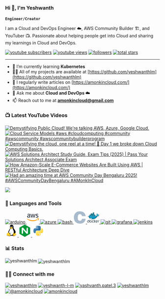 ### Hi 👋, I'm Yeshwanth

**`Engineer/Creator`**

I am a Cloud and DevOps Engineer ☁️, AWS Community Builder 🏗️, and YouTuber 📺. Passionate about helping people get into Cloud and sharing my learnings in Cloud and DevOps.

   <p align="left">
      <a href="https://www.youtube.com/c/amonkincloud?sub_confirmation=1">
         <img alt="youtube subscribers" title="Subscribe to my YouTube channel" src="https://custom-icon-badges.demolab.com/youtube/channel/subscribers/UCwhERUcuzUCwr8x8mQ8zrcw?color=%23E05D44&label=SUBSCRIBE&logo=video&logoColor=white&style=for-the-badge&labelColor=CE4630"/></a> 
      <a href="https://www.youtube.com/c/amonkincloud">
         <img alt="youtube views" title="YouTube views" src="https://custom-icon-badges.demolab.com/youtube/channel/views/UCwhERUcuzUCwr8x8mQ8zrcw?color=%23E1AD0E&logo=eye&logoColor=white&style=for-the-badge&labelColor=C79600"/></a> 
      <a href="https://github.com/yeshwanthlm?tab=followers">
         <img alt="followers" title="Follow me on Github" src="https://custom-icon-badges.demolab.com/github/followers/yeshwanthlm?color=236ad3&labelColor=1155ba&style=for-the-badge&logo=person-add&label=Follow&logoColor=white"/></a>
      <a href="https://github.com/yeshwanthlm?tab=repositories&sort=stargazers">
         <img alt="total stars" title="Total stars on GitHub" src="https://custom-icon-badges.demolab.com/github/stars/yeshwanthlm?color=55960c&style=for-the-badge&labelColor=488207&logo=star"/></a>
   </p>

---

- 🌱 I’m currently learning **Kubernetes**
- 👨‍💻 All of my projects are available at [https://github.com/yeshwanthlm](https://github.com/yeshwanthlm)
- 📝 I regularly write articles on [https://amonkincloud.com/](https://amonkincloud.com/)
- 💬 Ask me about **Cloud and DevOps ☁️**
- 📫 Reach out to me at **amonkincloud@gmail.com**


### 📺 Latest YouTube Videos

<!-- BEGIN YOUTUBE-CARDS -->
[![Demystifying Public Cloud!  We're talking AWS, Azure, Google Cloud.](https://ytcards.demolab.com/?id=nnaoo03WaAU&title=Demystifying+Public+Cloud%21++We%27re+talking+AWS%2C+Azure%2C+Google+Cloud.&lang=en&timestamp=1749817864&background_color=%230d1117&title_color=%23ffffff&stats_color=%23dedede&max_title_lines=1&width=250&border_radius=5 "Demystifying Public Cloud!  We're talking AWS, Azure, Google Cloud.")](https://www.youtube.com/watch?v=nnaoo03WaAU)
[![Cloud Service Models  #aws #cloudcomputing #community #awscommunity #awscommunitybuilderprogram](https://ytcards.demolab.com/?id=rjkJ0a4mohM&title=Cloud+Service+Models++%23aws+%23cloudcomputing+%23community+%23awscommunity+%23awscommunitybuilderprogram&lang=en&timestamp=1749747173&background_color=%230d1117&title_color=%23ffffff&stats_color=%23dedede&max_title_lines=1&width=250&border_radius=5 "Cloud Service Models  #aws #cloudcomputing #community #awscommunity #awscommunitybuilderprogram")](https://www.youtube.com/watch?v=rjkJ0a4mohM)
[![Demystifying the cloud, one reel at a time! 🚀 Day 1 we broke down Cloud Computing Basics.](https://ytcards.demolab.com/?id=KDfE_FyTHbU&title=Demystifying+the+cloud%2C+one+reel+at+a+time%21+%F0%9F%9A%80+Day+1+we+broke+down+Cloud+Computing+Basics.&lang=en&timestamp=1749639325&background_color=%230d1117&title_color=%23ffffff&stats_color=%23dedede&max_title_lines=1&width=250&border_radius=5 "Demystifying the cloud, one reel at a time! 🚀 Day 1 we broke down Cloud Computing Basics.")](https://www.youtube.com/watch?v=KDfE_FyTHbU)
[![AWS Solutions Architect Study Guide, Exam Tips (2025) | Pass Your Solutions Architect Associate Exam](https://ytcards.demolab.com/?id=2jO_ErBMWuY&title=AWS+Solutions+Architect+Study+Guide%2C+Exam+Tips+%282025%29+%7C+Pass+Your+Solutions+Architect+Associate+Exam&lang=en&timestamp=1749472204&background_color=%230d1117&title_color=%23ffffff&stats_color=%23dedede&max_title_lines=1&width=250&border_radius=5 "AWS Solutions Architect Study Guide, Exam Tips (2025) | Pass Your Solutions Architect Associate Exam")](https://www.youtube.com/watch?v=2jO_ErBMWuY)
[![How Amazon-Scale E-Commerce Websites Are Built Using AWS | RESTful Architecture Deep Dive](https://ytcards.demolab.com/?id=LgIeSOBt1hw&title=How+Amazon-Scale+E-Commerce+Websites+Are+Built+Using+AWS+%7C+RESTful+Architecture+Deep+Dive&lang=en&timestamp=1748349034&background_color=%230d1117&title_color=%23ffffff&stats_color=%23dedede&max_title_lines=1&width=250&border_radius=5 "How Amazon-Scale E-Commerce Websites Are Built Using AWS | RESTful Architecture Deep Dive")](https://www.youtube.com/watch?v=LgIeSOBt1hw)
[![Had an amazing time at AWS Community Day Bengaluru 2025! #AWSCommunityDayBengaluru #AMonkInCloud](https://ytcards.demolab.com/?id=mwLPaGp7MrY&title=Had+an+amazing+time+at+AWS+Community+Day+Bengaluru+2025%21+%23AWSCommunityDayBengaluru+%23AMonkInCloud&lang=en&timestamp=1748243303&background_color=%230d1117&title_color=%23ffffff&stats_color=%23dedede&max_title_lines=1&width=250&border_radius=5 "Had an amazing time at AWS Community Day Bengaluru 2025! #AWSCommunityDayBengaluru #AMonkInCloud")](https://www.youtube.com/watch?v=mwLPaGp7MrY)
<!-- END YOUTUBE-CARDS -->

[<img src="https://custom-icon-badges.demolab.com/badge/-Subscribe%20For%20More-red?style=for-the-badge&logo=video&logoColor=white"/>](https://www.youtube.com/c/amonkincloud?sub_confirmation=1)

### 🧰 Languages and Tools

<p align="left"> <a href="https://www.arduino.cc/" target="_blank" rel="noreferrer"> <img src="https://cdn.worldvectorlogo.com/logos/arduino-1.svg" alt="arduino" width="40" height="40"/> </a> <a href="https://aws.amazon.com" target="_blank" rel="noreferrer"> <img src="https://raw.githubusercontent.com/devicons/devicon/master/icons/amazonwebservices/amazonwebservices-original-wordmark.svg" alt="aws" width="40" height="40"/> </a> <a href="https://azure.microsoft.com/en-in/" target="_blank" rel="noreferrer"> <img src="https://www.vectorlogo.zone/logos/microsoft_azure/microsoft_azure-icon.svg" alt="azure" width="40" height="40"/> </a> <a href="https://www.gnu.org/software/bash/" target="_blank" rel="noreferrer"> <img src="https://www.vectorlogo.zone/logos/gnu_bash/gnu_bash-icon.svg" alt="bash" width="40" height="40"/> </a> <a href="https://www.cprogramming.com/" target="_blank" rel="noreferrer"> <img src="https://raw.githubusercontent.com/devicons/devicon/master/icons/c/c-original.svg" alt="c" width="40" height="40"/> </a> <a href="https://www.docker.com/" target="_blank" rel="noreferrer"> <img src="https://raw.githubusercontent.com/devicons/devicon/master/icons/docker/docker-original-wordmark.svg" alt="docker" width="40" height="40"/> </a> <a href="https://git-scm.com/" target="_blank" rel="noreferrer"> <img src="https://www.vectorlogo.zone/logos/git-scm/git-scm-icon.svg" alt="git" width="40" height="40"/> </a> <a href="https://grafana.com" target="_blank" rel="noreferrer"> <img src="https://www.vectorlogo.zone/logos/grafana/grafana-icon.svg" alt="grafana" width="40" height="40"/> </a> <a href="https://www.jenkins.io" target="_blank" rel="noreferrer"> <img src="https://www.vectorlogo.zone/logos/jenkins/jenkins-icon.svg" alt="jenkins" width="40" height="40"/> </a> <a href="https://www.linux.org/" target="_blank" rel="noreferrer"> <img src="https://raw.githubusercontent.com/devicons/devicon/master/icons/linux/linux-original.svg" alt="linux" width="40" height="40"/> </a> <a href="https://www.nginx.com" target="_blank" rel="noreferrer"> <img src="https://raw.githubusercontent.com/devicons/devicon/master/icons/nginx/nginx-original.svg" alt="nginx" width="40" height="40"/> </a> <a href="https://www.python.org" target="_blank" rel="noreferrer"> <img src="https://raw.githubusercontent.com/devicons/devicon/master/icons/python/python-original.svg" alt="python" width="40" height="40"/> </a> </p>

### 📊 Stats
<p><img align="left" src="https://github-readme-stats.vercel.app/api/top-langs?username=yeshwanthlm&show_icons=true&locale=en&layout=compact" alt="yeshwanthlm" /></p>

<p>&nbsp;<img align="center" src="https://github-readme-stats.vercel.app/api?username=yeshwanthlm&show_icons=true&locale=en" alt="yeshwanthlm" /></p>

### 🏄‍♂️ Connect with me
   <p align="left">
   <a href="https://dev.to/yeshwanthlm" target="blank"><img align="center" src="https://raw.githubusercontent.com/rahuldkjain/github-profile-readme-generator/master/src/images/icons/Social/devto.svg" alt="yeshwanthlm" height="30" width="40" /></a>
   <a href="https://linkedin.com/in/yeshwanth-l-m" target="blank"><img align="center" src="https://raw.githubusercontent.com/rahuldkjain/github-profile-readme-generator/master/src/images/icons/Social/linked-in-alt.svg" alt="yeshwanth-l-m" height="30" width="40" /></a>
   <a href="https://fb.com/yashvanth.patel.3" target="blank"><img align="center" src="https://raw.githubusercontent.com/rahuldkjain/github-profile-readme-generator/master/src/images/icons/Social/facebook.svg" alt="yashvanth.patel.3" height="30" width="40" /></a>
   <a href="https://instagram.com/yeshwanthlm" target="blank"><img align="center" src="https://raw.githubusercontent.com/rahuldkjain/github-profile-readme-generator/master/src/images/icons/Social/instagram.svg" alt="yeshwanthlm" height="30" width="40" /></a>
   <a href="https://hashnode.com/@amonkincloud" target="blank"><img align="center" src="https://raw.githubusercontent.com/rahuldkjain/github-profile-readme-generator/master/src/images/icons/Social/hashnode.svg" alt="@amonkincloud" height="30" width="40" /></a>
   <a href="https://www.youtube.com/c/amonkincloud" target="blank"><img align="center" src="https://raw.githubusercontent.com/rahuldkjain/github-profile-readme-generator/master/src/images/icons/Social/youtube.svg" alt="amonkincloud" height="30" width="40" /></a>
   </p>
